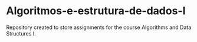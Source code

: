 # Algoritmos-e-estrutura-de-dados-I
Repository created to store assignments for the course Algorithms and Data Structures I.
